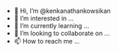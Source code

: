 - 👋 Hi, I’m @kenkanathankowsikan
- 👀 I’m interested in ...
- 🌱 I’m currently learning ...
- 💞️ I’m looking to collaborate on ...
- 📫 How to reach me ...

<!---
kenkanathankowsikan/kenkanathankowsikan is a ✨ special ✨ repository because its `README.md` (this file) appears on your GitHub profile.
You can click the Preview link to take a look at your changes.
---i amgood>
you 

